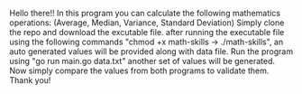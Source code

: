 Hello there!!
In this program you can calculate the following mathematics operations:
(Average, Median, Variance, Standard Deviation)
Simply clone the repo and download the excutable file.
after running the executable file using the following commands "chmod +x math-skills -> ./math-skills", an auto generated values will be provided along with data file.
Run the program using "go run main.go data.txt" another set of values will be generated.
Now simply compare the values from both programs to validate them.
Thank you!

